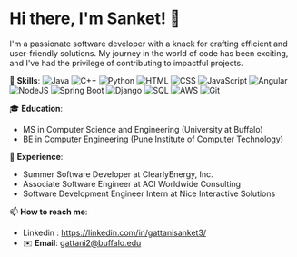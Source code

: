 # Hi there, I'm Sanket! 👋

I'm a passionate software developer with a knack for crafting efficient and user-friendly solutions. My journey in the world of code has been exciting, and I've had the privilege of contributing to impactful projects.

🌟 **Skills**:
![Java](https://img.shields.io/badge/-Java-orange)
![C++](https://img.shields.io/badge/-C++-blue)
![Python](https://img.shields.io/badge/-Python-green)
![HTML](https://img.shields.io/badge/-HTML-red)
![CSS](https://img.shields.io/badge/-CSS-blue)
![JavaScript](https://img.shields.io/badge/-JavaScript-yellow)
![Angular](https://img.shields.io/badge/-Angular-red)
![NodeJS](https://img.shields.io/badge/-NodeJS-green)
![Spring Boot](https://img.shields.io/badge/-Spring%20Boot-blue)
![Django](https://img.shields.io/badge/-Django-green)
![SQL](https://img.shields.io/badge/-SQL-orange)
![AWS](https://img.shields.io/badge/-AWS-yellow)
![Git](https://img.shields.io/badge/-Git-red)


🎓 **Education**:
- MS in Computer Science and Engineering (University at Buffalo)
- BE in Computer Engineering (Pune Institute of Computer Technology)

🚀 **Experience**:
- Summer Software Developer at ClearlyEnergy, Inc.
- Associate Software Engineer at ACI Worldwide Consulting
- Software Development Engineer Intern at Nice Interactive Solutions

📫 **How to reach me**: 
- Linkedin : https://linkedin.com/in/gattanisanket3/
- ✉️ **Email**: gattani2@buffalo.edu




<!--
**Gattani-Sanket/Gattani-Sanket** is a ✨ _special_ ✨ repository because its `README.md` (this file) appears on your GitHub profile.

Here are some ideas to get you started:

- 🔭 I’m currently working on ...
- 🌱 I’m currently learning ...
- 👯 I’m looking to collaborate on ...
- 🤔 I’m looking for help with ...
- 💬 Ask me about ...
- 📫 How to reach me: ...
- 😄 Pronouns: ...
- ⚡ Fun fact: ...
-->
